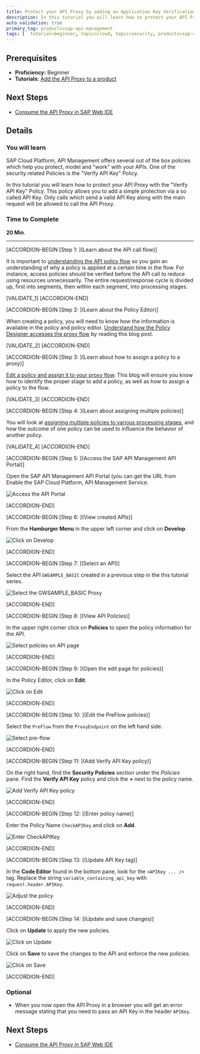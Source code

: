 ```yaml
---
title: Protect your API Proxy by adding an Application Key Verification
description: In this tutorial you will learn how to protect your API Proxy with a first simple policy -  the "Verify API Key" Policy.
auto_validation: true
primary_tag: products>sap-api-management
tags: [  tutorial>beginner, topic>cloud, topic>security, products>sap-cloud-platform, products>sap-api-management ]
---
```


## Prerequisites  
- **Proficiency:** Beginner
- **Tutorials:** [Add the API Proxy to a product](https://www.sap.com/developer/tutorials/hcp-apim-create-product.html)


## Next Steps
- [Consume the API Proxy in SAP Web IDE](https://www.sap.com/developer/tutorials/hcp-apim-webide-int.html)


## Details
### You will learn  
SAP Cloud Platform, API Management offers several out of the box policies which help you protect, model and "work" with your APIs. One of the security related Policies is the "Verify API Key" Policy.

In this tutorial you will learn how to protect your API Proxy with the "Verify API Key" Policy. This policy allows you to add a simple protection via a so called API Key. Only calls which send a valid API Key along with the main request will be allowed to call the API Proxy.

### Time to Complete
**20 Min**.

---

[ACCORDION-BEGIN [Step 1: ](Learn about the API call flow)]

It is important to [understanding the API policy flow](https://blogs.sap.com/2016/06/22/part-7-understanding-api-policy-flow-routing/) so you gain an understanding of why a policy is applied at a certain time in the flow. For instance, access policies should be verified before the API call to reduce using resources unnecessarily. The entire request/response cycle is divided up, first into segments, then within each segment, into processing stages.


[VALIDATE_1]
[ACCORDION-END]

[ACCORDION-BEGIN [Step 2: ](Learn about the Policy Editor)]

When creating a policy, you will need to know how the information is available in the policy and policy editor. [Understand how the Policy Designer accesses the proxy flow](https://blogs.sap.com/2016/06/23/part-8-understanding-the-api-policy-designer/) by reading this blog post.


[VALIDATE_2]
[ACCORDION-END]

[ACCORDION-BEGIN [Step 3: ](Learn about how to assign a policy to a proxy)]

[Edit a policy and assign it to your proxy flow](https://blogs.sap.com/2016/06/23/part-9-assigning-policies-to-an-api-proxy/). This blog will ensure you know how to identify the proper stage to add a policy, as well as how to assign a policy to the flow.


[VALIDATE_3]
[ACCORDION-END]

[ACCORDION-BEGIN [Step 4: ](Learn about assigning multiple policies)]

You will look at [assigning multiple policies to various processing stages](https://blogs.sap.com/2016/06/24/part-10-assigning-multiple-policies-to-an-api-proxy/), and how the outcome of one policy can be used to influence the behavior of another policy.


[VALIDATE_4]
[ACCORDION-END]


[ACCORDION-BEGIN [Step 5: ](Access the SAP API Management API Portal)]

Open the SAP API Management API Portal (you can get the URL from Enable the SAP Cloud Platform, API Management Service.

![Access the API Portal](01-access_api_portal.png)


[ACCORDION-END]

[ACCORDION-BEGIN [Step 6: ](View created APIs)]

From the **Hamburger Menu** in the upper left corner and click on **Develop**.

![Click on Develop](02-manage.png)


[ACCORDION-END]

[ACCORDION-BEGIN [Step 7: ](Select an API)]

Select the API `GWSAMPLE_BASIC` created in a previous step in the this tutorial series.

![Select the GWSAMPLE_BASIC Proxy](03-GWSAMPLE.png)


[ACCORDION-END]

[ACCORDION-BEGIN [Step 8: ](View API Policies)]

In the upper right corner click on **Policies** to open the policy information for the API.

![Select policies on API page](04-Policies.png)


[ACCORDION-END]

[ACCORDION-BEGIN [Step 9: ](Open the edit page for policies)]

In the Policy Editor, click on **Edit**.

![Click on Edit](05-Designer-Edit.png)


[ACCORDION-END]

[ACCORDION-BEGIN [Step 10: ](Edit the PreFlow policies)]

Select the `PreFlow` from the `ProxyEndpoint` on the left hand side.

![Select pre-flow](06-Preflow.png)


[ACCORDION-END]

[ACCORDION-BEGIN [Step 11: ](Add Verify API Key policy)]

On the right hand, find the **Security Policies** section under the _Policies_ pane. Find the **Verify API Key** policy and click the **+** next to the policy name.

![Add Verify API Key policy](07-VerifyAPI.png)


[ACCORDION-END]

[ACCORDION-BEGIN [Step 12: ](Enter policy name)]

Enter the Policy Name `CheckAPIKey` and click on **Add**.

![Enter CheckAPIKey](08-AddPolicy.png)


[ACCORDION-END]

[ACCORDION-BEGIN [Step 13: ](Update API Key tag)]

In the **Code Editor** found in the bottom pane, look for the `<APIKey ... />` tag. Replace the string `variable_containing_api_key` with `request.header.APIKey`.

![Adjust the policy](09-RequestHeader.png)


[ACCORDION-END]

[ACCORDION-BEGIN [Step 14: ](Update and save changes)]

Click on **Update** to apply the new policies.

![Click on Update](10-Update.png)

Click on **Save** to save the changes to the API and enforce the new policies.

![Click on Save](11-Save.png)


[ACCORDION-END]



### Optional
- When you now open the API Proxy in a browser you will get an error message stating that you need to pass an API Key in the header `APIKey`.

## Next Steps
- [Consume the API Proxy in SAP Web IDE](https://www.sap.com/developer/tutorials/hcp-apim-webide-int.html)
